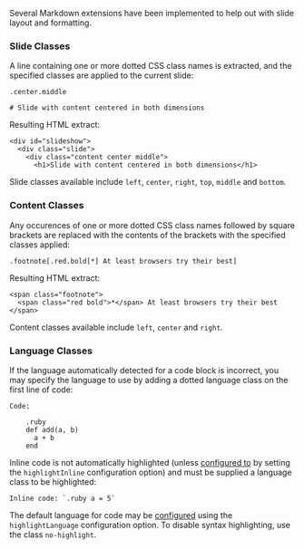 Several Markdown extensions have been implemented to help out with slide layout and formatting.

### Slide Classes
A line containing one or more dotted CSS class names is extracted, and the specified classes are applied to the current slide:

    .center.middle

    # Slide with content centered in both dimensions

Resulting HTML extract:

    <div id="slideshow">
      <div class="slide">
        <div class="content center middle">
          <h1>Slide with content centered in both dimensions</h1>

Slide classes available include `left`, `center`, `right`, `top`, `middle` and `bottom`.

### Content Classes

Any occurences of one or more dotted CSS class names followed by square brackets are replaced with the contents of the brackets with the specified classes applied:

    .footnote[.red.bold[*] At least browsers try their best]

Resulting HTML extract:

    <span class="footnote">
      <span class="red bold">*</span> At least browsers try their best
    </span>

Content classes available include `left`, `center` and `right`.

### Language Classes

If the language automatically detected for a code block is incorrect, you may specify the language to use by adding a dotted language class on the first line of code:

    Code:

        .ruby
        def add(a, b)
          a + b
        end

Inline code is not automatically highlighted (unless [configured to](Configuration) by setting the `highlightInline` configuration option) and must be supplied a language class to be highlighted:

    Inline code: `.ruby a = 5`

The default language for code may be [configured](Configuration) using the `highlightLanguage` configuration option. To disable syntax highlighting, use the class `no-highlight`.
